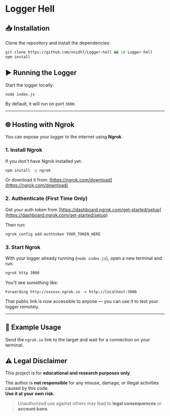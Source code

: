 # Logger Hell


## 📥 Installation

Clone the repository and install the dependencies:

```bash
git clone https://github.com/voidh7/Logger-hell && cd Logger-hell
npm install
```

## ▶️ Running the Logger

Start the logger locally:

```bash
node index.js
```

By default, it will run on port `3000`.

---

## 🌐 Hosting with Ngrok

You can expose your logger to the internet using **Ngrok**.

### 1. Install Ngrok

If you don't have Ngrok installed yet:

```bash
npm install -g ngrok
```

Or download it from: [https://ngrok.com/download](https://ngrok.com/download)

### 2. Authenticate (First Time Only)

Get your auth token from [https://dashboard.ngrok.com/get-started/setup](https://dashboard.ngrok.com/get-started/setup)

Then run:

```bash
ngrok config add-authtoken YOUR_TOKEN_HERE
```

### 3. Start Ngrok

With your logger already running (`node index.js`), open a new terminal and run:

```bash
ngrok http 3000
```

You’ll see something like:

```
Forwarding http://xxxxxx.ngrok.io -> http://localhost:3000
```

That public link is now accessible to anyone — you can use it to test your logger remotely.

---

## 📌 Example Usage

Send the `ngrok.io` link to the target and wait for a connection on your terminal.

## ⚠️ Legal Disclaimer

This project is for **educational and research purposes only**.

The author is **not responsible** for any misuse, damage, or illegal activities caused by this code.  
**Use it at your own risk.**

> Unauthorized use against others may lead to **legal consequences** or **account bans**.